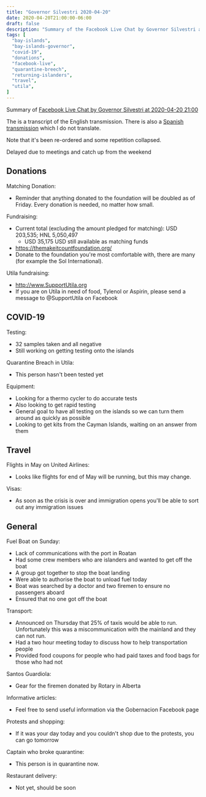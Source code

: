 ```yaml
---
title: "Governor Silvestri 2020-04-20"
date: 2020-04-20T21:00:00-06:00
draft: false
description: "Summary of the Facebook Live Chat by Governor Silvestri at 2020-04-20 21:00"
tags: [
  "bay-islands",
  "bay-islands-governor",
  "covid-19",
  "donations",
  "facebook-live",
  "quarantine-breech",
  "returning-islanders",
  "travel",
  "utila",
]
---
```


Summary of [Facebook Live Chat by Governor Silvestri at 2020-04-20
21:00](https://www.facebook.com/gobernacionislas/videos/2590112141243927)

The is a transcript of the English transmission. There is also a [Spanish
transmission](https://www.facebook.com/gobernacionislas/videos/308496420117384)
which I do not translate.

Note that it's been re-ordered and some repetition collapsed.

Delayed due to meetings and catch up from the weekend

Donations
---------

Matching Donation:
* Reminder that anything donated to the foundation will be doubled as of
  Friday. Every donation is needed, no matter how small.

Fundraising:
* Current total (excluding the amount pledged for matching):
  USD 203,535; HNL 5,050,497
  * USD 35,175 USD still available as matching funds
* https://themakeitcountfoundation.org/
* Donate to the foundation you're most comfortable with, there are many (for
  example the Sol International).

Utila fundraising:
* http://www.SupportUtila.org
* If you are on Utila in need of food, Tylenol or Aspirin, please send a
  message to @SupportUtila on Facebook

COVID-19
--------

Testing:
* 32 samples taken and all negative
* Still working on getting testing onto the islands

Quarantine Breach in Utila:
* This person hasn't been tested yet

Equipment:
* Looking for a thermo cycler to do accurate tests
* Also looking to get rapid testing
* General goal to have all testing on the islands so we can turn them around as
  quickly as possible
* Looking to get kits from the Cayman Islands, waiting on an answer from them

Travel
--------

Flights in May on United Airlines:
* Looks like flights for end of May will be running, but this may change.

Visas:
* As soon as the crisis is over and immigration opens you'll be able to sort
  out any immigration issues

General
-------

Fuel Boat on Sunday:
* Lack of communications with the port in Roatan
* Had some crew members who are islanders and wanted to get off the boat
* A group got together to stop the boat landing
* Were able to authorise the boat to unload fuel today
* Boat was searched by a doctor and two firemen to ensure no passengers aboard
* Ensured that no one got off the boat

Transport:
* Announced on Thursday that 25% of taxis would be able to run. Unfortunately
  this was a miscommunication with the mainland and they can not run.
* Had a two hour meeting today to discuss how to help transportation people
* Provided food coupons for people who had paid taxes and food bags for those
  who had not

Santos Guardiola:
* Gear for the firemen donated by Rotary in Alberta

Informative articles:
* Feel free to send useful information via the Gobernacion Facebook page

Protests and shopping:
* If it was your day today and you couldn't shop due to the protests, you can
  go tomorrow

Captain who broke quarantine:
* This person is in quarantine now.

Restaurant delivery:
* Not yet, should be soon
